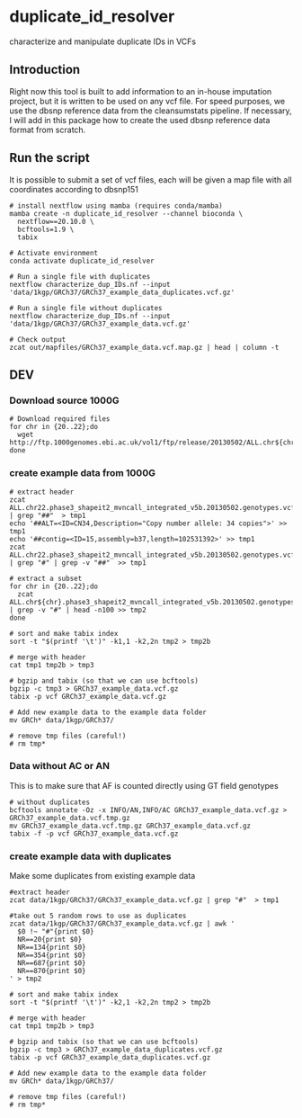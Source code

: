 # duplicate_id_resolver
characterize and manipulate duplicate IDs in VCFs

## Introduction
Right now this tool is built to add information to an in-house imputation project, but it is written to be used on any vcf file. For speed purposes, we use the dbsnp reference data from the cleansumstats pipeline. If necessary, I will add in this package how to create the used dbsnp reference data format from scratch.

## Run the script
It is possible to submit a set of vcf files, each will be given a map file with all coordinates according to dbsnp151

```
# install nextflow using mamba (requires conda/mamba)
mamba create -n duplicate_id_resolver --channel bioconda \
  nextflow==20.10.0 \
  bcftools=1.9 \
  tabix

# Activate environment
conda activate duplicate_id_resolver

# Run a single file with duplicates
nextflow characterize_dup_IDs.nf --input 'data/1kgp/GRCh37/GRCh37_example_data_duplicates.vcf.gz'

# Run a single file without duplicates
nextflow characterize_dup_IDs.nf --input 'data/1kgp/GRCh37/GRCh37_example_data.vcf.gz'

# Check output
zcat out/mapfiles/GRCh37_example_data.vcf.map.gz | head | column -t
```

## DEV

### Download source 1000G
```
# Download required files
for chr in {20..22};do
  wget http://ftp.1000genomes.ebi.ac.uk/vol1/ftp/release/20130502/ALL.chr${chr}.phase3_shapeit2_mvncall_integrated_v5b.20130502.genotypes.vcf.gz
done 
```

### create example data from 1000G
```
# extract header
zcat ALL.chr22.phase3_shapeit2_mvncall_integrated_v5b.20130502.genotypes.vcf.gz | grep "##"  > tmp1
echo '##ALT=<ID=CN34,Description="Copy number allele: 34 copies">' >> tmp1
echo '##contig=<ID=15,assembly=b37,length=102531392>' >> tmp1
zcat ALL.chr22.phase3_shapeit2_mvncall_integrated_v5b.20130502.genotypes.vcf.gz | grep "#" | grep -v "##"  >> tmp1

# extract a subset
for chr in {20..22};do
  zcat ALL.chr${chr}.phase3_shapeit2_mvncall_integrated_v5b.20130502.genotypes.vcf.gz | grep -v "#" | head -n100 >> tmp2
done

# sort and make tabix index
sort -t "$(printf '\t')" -k1,1 -k2,2n tmp2 > tmp2b

# merge with header
cat tmp1 tmp2b > tmp3

# bgzip and tabix (so that we can use bcftools)
bgzip -c tmp3 > GRCh37_example_data.vcf.gz
tabix -p vcf GRCh37_example_data.vcf.gz

# Add new example data to the example data folder
mv GRCh* data/1kgp/GRCh37/

# remove tmp files (careful!)
# rm tmp*
```

### Data without AC or AN
This is to make sure that AF is counted directly using GT field genotypes

```
# without duplicates
bcftools annotate -Oz -x INFO/AN,INFO/AC GRCh37_example_data.vcf.gz > GRCh37_example_data.vcf.tmp.gz
mv GRCh37_example_data.vcf.tmp.gz GRCh37_example_data.vcf.gz
tabix -f -p vcf GRCh37_example_data.vcf.gz

```

### create example data with duplicates
Make some duplicates from existing example data
```
#extract header
zcat data/1kgp/GRCh37/GRCh37_example_data.vcf.gz | grep "#"  > tmp1

#take out 5 random rows to use as duplicates
zcat data/1kgp/GRCh37/GRCh37_example_data.vcf.gz | awk '
  $0 !~ "#"{print $0}
  NR==20{print $0}
  NR==134{print $0}
  NR==354{print $0}
  NR==687{print $0}
  NR==870{print $0}
' > tmp2

# sort and make tabix index
sort -t "$(printf '\t')" -k2,1 -k2,2n tmp2 > tmp2b

# merge with header
cat tmp1 tmp2b > tmp3

# bgzip and tabix (so that we can use bcftools)
bgzip -c tmp3 > GRCh37_example_data_duplicates.vcf.gz
tabix -p vcf GRCh37_example_data_duplicates.vcf.gz

# Add new example data to the example data folder
mv GRCh* data/1kgp/GRCh37/

# remove tmp files (careful!)
# rm tmp*
```


